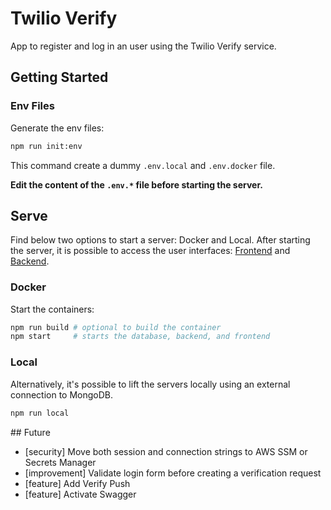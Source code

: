 # Twilio Verify

App to register and log in an user using the Twilio Verify service.

## Getting Started

### Env Files

Generate the env files:

```sh
npm run init:env
```

This command create a dummy `.env.local` and `.env.docker` file.

**Edit the content of the `.env.*` file before starting the server.**

## Serve

Find below two options to start a server: Docker and Local. After starting the server, it is possible to access the user interfaces: [Frontend](http://localhost:3000) and [Backend](http://localhost:1337).

### Docker

Start the containers:

```sh
npm run build # optional to build the container
npm start     # starts the database, backend, and frontend
```

### Local

Alternatively, it's possible to lift the servers locally using an external connection to MongoDB.

```sh
npm run local
```

## Future

- [security] Move both session and connection strings to AWS SSM or Secrets Manager
- [improvement] Validate login form before creating a verification request
- [feature] Add Verify Push
- [feature] Activate Swagger
